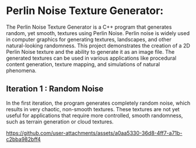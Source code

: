 # Perlin Noise Texture Generator:

The Perlin Noise Texture Generator is a C++ program that generates random, yet smooth, textures using Perlin Noise. Perlin noise is widely used in computer graphics for generating textures, landscapes, and other natural-looking randomness.
This project demonstrates the creation of a 2D Perlin Noise texture and the ability to generate it as an image file. The generated textures can be used in various applications like procedural content generation, texture mapping, and simulations of natural phenomena.

## Iteration 1 : Random Noise
In the first iteration, the program generates completely random noise, which results in very chaotic, non-smooth textures. These textures are not yet useful for applications that require more controlled, smooth randomness, such as terrain generation or cloud textures.


https://github.com/user-attachments/assets/a0aa5330-36d8-4ff7-a71b-c2bba982bff4


